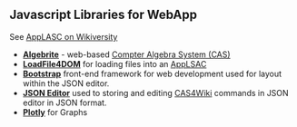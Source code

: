 ## Javascript Libraries for WebApp
See [AppLASC on Wikiversity](https://en.wikiversity.orh/wiki/AppLSAC)
* **[Algebrite](http://algebrite.org/)** - web-based [Compter Algebra System (CAS)](https://de.wikipedia.org/wiki/Computer_Algebra_System)
* **[LoadFile4DOM](https://niehausbert.gitlab.io/loadfile4dom)** for loading files into an [AppLSAC](https://en.wikiversity.orh/wiki/AppLSAC)
* **[Bootstrap](https://github.com/twbs/bootstrap)**  front-end framework for web development used for layout within the JSON editor.
* **[JSON Editor](https://www.github.com/jdorn/json-editor)** used to storing and editing [CAS4Wiki](https://niebert.github.io/WikiversityDoc/cas4wiki.html) commands in JSON editor in JSON format. 
* **[Plotly](https://github.com/plotly/plotly.js)** for Graphs

